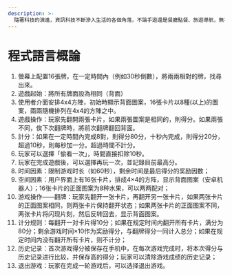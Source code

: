 ```yaml
---
description: >-
  隨著科技的演進，資訊科技不斷滲入生活的各個角落，不論手遊還是餐廳點餐、旅遊導航，無不都受到資訊科技的影響。在校園裡，也有愈來愈多學生意識到科技的影響力，開始擔心未來，無論是資訊科或非係工程出身的學生，都彷彿學習程掉入個極大的漩渦，無法逃避。然而這波學習焦慮，並非要讓所有人成為開發高深的應用軟體的「程式設計」大師，更重要的在於培養個人的「運算思維」，讓做事更精確、更有效率，在面對新世界時才能有足夠能
---
```


# 程式語言概論



1. 螢幕上配置16張牌，在一定時間內（例如30秒倒數），將兩兩相對的牌，找尋出來。
2. 遊戲起始：將所有牌面設為相同（背面）
3. 使用者介面安排4x4方陣，初始時顯示背面圖案，16張卡片以8種\(以上\)的圖案，兩兩隨機排列在4x4的方陣之中。
4. 遊戲操作：玩家先翻開兩張卡片，如果兩張圖案是相同的，則得分。如果兩張不同，俟下次翻牌時，將前次翻牌翻回背面。
5. 計分：如果在一定時間內完成8對，則得分80分，十秒內完成，則得分20分，超過10秒，則每秒加一分。超過時間不計分。
6. 玩家可以選擇「偷看一次」，時間直接扣除10秒。
7. 玩家在完成遊戲後，可以選擇再玩一次，並記錄目前最高分。
8. 时间因素：限制游戏时长（如60秒），剩余时间是最后得分的奖励因数；
9. 空间因素：用户界面上有16张卡片，排成4×4的方阵，显示背面图案（安卓机器人）；16张卡片的正面图案为8种水果，可以两两配对；
10. 游戏操作——翻牌：玩家先翻开一张卡片，再翻开另一张卡片，如果两张卡片的正面图案相同，则两张卡片保持翻开状态；如果两张卡片的正面图案不同，两张卡片将闪现片刻，然后反转回去，显示背面图案。
11. 计分规则：每翻开一对卡片得10分；如果在规定时间内翻开所有卡片，满分为80分；剩余游戏时间×10作为奖励得分，与翻牌得分一同计入总分；如果在规定时间内没有翻开所有卡片，则不计分；
12. 历史记录：首次游戏得分被保存在手机中，在每次游戏完成时，将本次得分与历史记录进行比较，并保存高的得分；玩家可以清除游戏成绩的历史记录；
13. 退出游戏：玩家在完成一轮游戏后，可以选择退出游戏。


